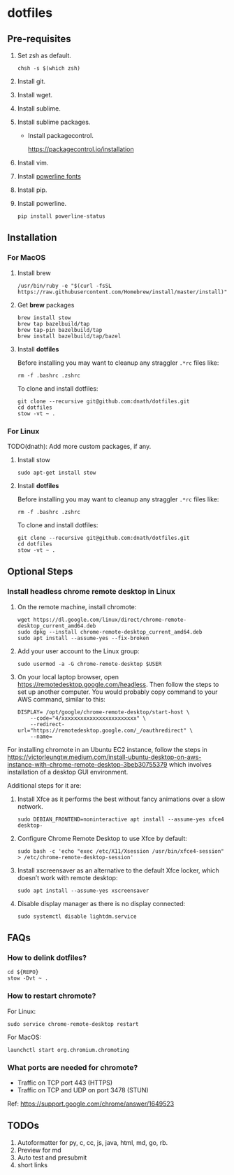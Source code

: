 # dotfiles

## Pre-requisites

1.  Set zsh as default.

    ```shell
    chsh -s $(which zsh)
    ```

1.	Install git.
1.  Install wget.
1.	Install sublime.
1.  Install sublime packages.

    *   Install packagecontrol.

        https://packagecontrol.io/installation


1.  Install vim.

1.  Install [powerline fonts](https://github.com/powerline/fonts)

1.  Install pip.
1.  Install powerline.

    ```shell
    pip install powerline-status
    ```

## Installation

### For MacOS

1.  Install brew

    ```shell
    /usr/bin/ruby -e "$(curl -fsSL https://raw.githubusercontent.com/Homebrew/install/master/install)"
    ```

1.  Get __brew__ packages

    ```shell
    brew install stow
    brew tap bazelbuild/tap
    brew tap-pin bazelbuild/tap
    brew install bazelbuild/tap/bazel
    ```

1.  Install __dotfiles__

    Before installing you may want to cleanup any straggler `.*rc` files like:

    ```shell
    rm -f .bashrc .zshrc
    ```

    To clone and install dotfiles:

    ```shell
    git clone --recursive git@github.com:dnath/dotfiles.git
    cd dotfiles
    stow -vt ~ .
    ```

### For Linux

TODO(dnath): Add more custom packages, if any.

1.  Install stow

    ```shell
    sudo apt-get install stow
    ```

1.  Install __dotfiles__

    Before installing you may want to cleanup any straggler `.*rc` files like:

    ```shell
    rm -f .bashrc .zshrc
    ```

    To clone and install dotfiles:

    ```shell
    git clone --recursive git@github.com:dnath/dotfiles.git
    cd dotfiles
    stow -vt ~ .
    ```

## Optional Steps

### Install headless chrome remote desktop in Linux

1. On the remote machine, install chromote:

    ```shell
    wget https://dl.google.com/linux/direct/chrome-remote-desktop_current_amd64.deb
    sudo dpkg --install chrome-remote-desktop_current_amd64.deb
    sudo apt install --assume-yes --fix-broken
    ```

1.  Add your user account to the Linux group:

    ```shell
    sudo usermod -a -G chrome-remote-desktop $USER
    ```

1.  On your local laptop browser, open https://remotedesktop.google.com/headless.
    Then follow the steps to set up another computer. You would probably copy
    command to your AWS command, similar to this:

    ```shell
    DISPLAY= /opt/google/chrome-remote-desktop/start-host \
        --code="4/xxxxxxxxxxxxxxxxxxxxxxxx" \
        --redirect-url="https://remotedesktop.google.com/_/oauthredirect" \
        --name=
    ```

For installing chromote in an Ubuntu EC2 instance, follow the steps in
https://victorleungtw.medium.com/install-ubuntu-desktop-on-aws-instance-with-chrome-remote-desktop-3beb30755379
which involves installation of a desktop GUI environment.

Additional steps for it are:

1.  Install Xfce as it performs the best without fancy animations over a slow network.

    ```shell
    sudo DEBIAN_FRONTEND=noninteractive apt install --assume-yes xfce4 desktop-
    ```
1.  Configure Chrome Remote Desktop to use Xfce by default:

    ```shell
    sudo bash -c 'echo "exec /etc/X11/Xsession /usr/bin/xfce4-session" > /etc/chrome-remote-desktop-session'
    ```

1.  Install xscreensaver as an alternative to the default Xfce locker, which doesn’t work with remote desktop:

    ```shell
    sudo apt install --assume-yes xscreensaver
    ```

1.  Disable display manager as there is no display connected:

    ```shell
    sudo systemctl disable lightdm.service
    ```

## FAQs

###  How to delink dotfiles?

```shell
cd ${REPO}
stow -Dvt ~ .
```

### How to restart chromote?

For Linux:

```shell
sudo service chrome-remote-desktop restart
```

For MacOS:

```shell
launchctl start org.chromium.chromoting
```

### What ports are needed for chromote?

*   Traffic on TCP port 443 (HTTPS)
*   Traffic on TCP and UDP on port 3478 (STUN)

Ref: https://support.google.com/chrome/answer/1649523


## TODOs

1.  Autoformatter for py, c, cc, js, java, html, md, go, rb.
1.  Preview for md
1.  Auto test and presubmit
1.  short links


